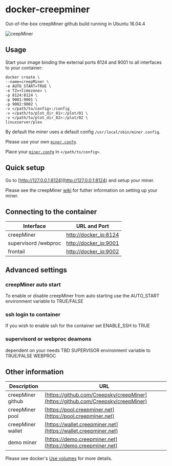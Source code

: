 docker-creepminer
=================
Out-of-the-box creepMiner github build running in Ubuntu 16.04.4

![ceepMiner](https://i.imgur.com/KsPZaKu.png)

## Usage

Start your image binding the external ports 8124 and 9001 to all interfaces to your container:
```
docker create \
--name=creepMiner \
-e AUTO_START=TRUE \
-e TZ=<timezone> \
-p 8124:8124 \
-p 9001:9001 \
-p 9002:9002 \
-v </path/to/config>:/config
-v </path/to/plot_dir_01>:/plot/01 \
-v </path/to/plot_dir_02>:/plot/02 \
linuxserver/plex
```

By default the miner uses a default config `/usr/local/sbin/miner.config`. 

Please use your own [`miner.confg`](https://github.com/Creepsky/creepMiner/wiki/Sample-mining.conf).

Place your [`miner.confg`](https://github.com/Creepsky/creepMiner/wiki/Sample-mining.conf) in `</path/to/config>`.

## Quick setup

Go to [http://127.0.0.1:8124](http://127.0.0.1:8124) and setup your miner.

Please see the creepMiner [wiki](https://github.com/Creepsky/creepMiner/wiki) for futher information on setting up your miner.

## Connecting to the container

Interface | URL and Port
------------ | -------------
creepMiner | [http://docker_ip:8124](http://127.0.0.1:8124)
supervisord /webproc | [http://docker_ip:9001](http://127.0.0.1:9001)
frontail | [http://docker_ip:9002](http://127.0.0.1:9002)

## Advanced settings

### creepMiner auto start
To enable or disable creepMiner from auto starting use the 
AUTO_START environment variable to TRUE/FALSE

### ssh login to container
If you wish to enable ssh for the container set
ENABLE_SSH to TRUE

### supervisord or webproc deamons
dependent on your needs TBD
SUPERVISOR environment variable to TRUE/FALSE
WEBPROC

## Other information

Description | URL
------------ | -------------
creepMiner github | [https://github.com/Creepsky/creepMiner](https://github.com/Creepsky/creepMiner)
creepMiner pool | [https://pool.creepminer.net](https://pool.creepminer.net)
creepMiner wallet | [https://wallet.creepminer.net](https://wallet.creepminer.net)
demo miner | [https://demo.creepminer.net](https://demo.creepminer.net)

Please see docker's [Use volumes](https://docs.docker.com/storage/volumes/) for more details.